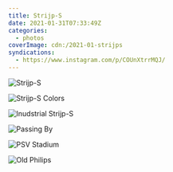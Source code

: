 ```yaml
---
title: Strijp-S
date: 2021-01-31T07:33:49Z
categories:
  - photos
coverImage: cdn:/2021-01-strijps
syndications:
  - https://www.instagram.com/p/COUnXtrrMQJ/
---
```


<style>
.g2021jkahb {
  grid-template-columns: repeat(6, 1fr);
  grid-template-areas:
    "z z z z z z"
    "a a a b b b"
    "c c c d d d"
    "e e e e e e";
}

.g2021jkahb > *:nth-child(1) { grid-area: z; }
.g2021jkahb > *:nth-child(2) { grid-area: a; }
.g2021jkahb > *:nth-child(3) { grid-area: b; }
.g2021jkahb > *:nth-child(4) { grid-area: c; }
.g2021jkahb > *:nth-child(5) { grid-area: d; }
.g2021jkahb > *:nth-child(6) { grid-area: e; }
</style>

<div class="fw g2021jkahb fg">

![](cdn:/2021-01-strijps "Strijp-S")

![](cdn:/2021-01-strijps-colors "Strijp-S Colors")

![](cdn:/2021-01-eindhoven-center-01 "Inudstrial Strijp-S")

![](cdn:/2021-01-strijps-train "Passing By")

![](cdn:/2021-01-strijps-stadium "PSV Stadium")

![](cdn:/2021-01-philips "Old Philips")

</div>

